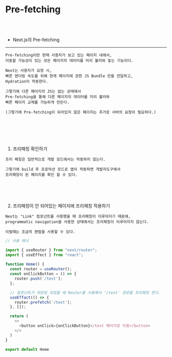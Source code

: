 # Pre-fetching

<br />
<br />

* Next.js의 Pre-fetching
---

```
Pre-fetching이란 현재 사용자가 보고 있는 페이지 내에서,
이동할 가능성이 있는 모든 페이지의 데이터를 미리 불러와 놓는 기능이다.

Next는 사용자가 요청 시,
빠른 렌더링 속도를 위해 현재 페이지에 관한 JS Bundle 만을 전달하고,
Hydration이 작동한다.

그렇기에 다른 페이지의 JS는 없는 상태에서
Pre-fetching을 통해 다른 페이지의 데이터를 미리 불러와
빠른 페이지 교체를 가능하게 만든다.

(그렇기에 Pre-fetching이 되어있지 않은 페이지는 추가로 서버의 요청이 필요하다.)
```

<br />
<br />
<br />
<br />

1. 프리패칭 확인하기

```
프리 패칭은 일반적으로 개발 모드에서는 작동하지 않는다.

그렇기에 build 후 프로덕션 모드로 앱이 작동하면 개발자도구에서
프리패칭이 된 페이지를 확인 할 수 있다.
```

<br />
<br />
<br />

2. 프리패칭이 안 되어있는 페이지에 프리패칭 적용하기

```
Next는 "Link" 컴포넌트를 사용했을 때 프리패칭이 이루어지기 때문에,
programmatic navigation을 사용한 상태에서는 프리패칭이 이루어지지 않는다.

이럴때는 조금의 편법을 사용할 수 있다.
```

```ts
// 사용 예시

import { useRouter } from "next/router";
import { useEffect } from "react";
 
function Home() {
  const router = useRouter();
  const onClickButton = () => {
    router.push('/test');
  };

  // 컴포넌트가 마운팅 되었을 때 Router를 사용해서 '/test' 경로를 프리패칭 한다.
  useEffact(() => {
    router.prefetch('/test');
  }, []);

  return (
    <>
      <button onClick={onClickButton}>/test 페이지로 이동</button>
    </>
  )
}
 
export default Home
```
